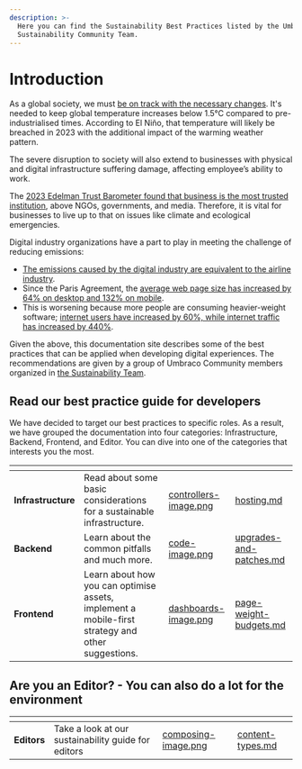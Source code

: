 ```yaml
---
description: >-
  Here you can find the Sustainability Best Practices listed by the Umbraco
  Sustainability Community Team.
---
```


# Introduction

As a global society, we must [be on track with the necessary changes](https://climateactiontracker.org/publications/state-of-climate-action-2022/). It's needed to keep global temperature increases below 1.5°C compared to pre-industrialised times. According to El Niño, that temperature will likely be breached in 2023 with the additional impact of the warming weather pattern.

The severe disruption to society will also extend to businesses with physical and digital infrastructure suffering damage, affecting employee’s ability to work.

The [2023 Edelman Trust Barometer found that business is the most trusted institution](https://www.edelman.com/trust/2023/trust-barometer), above NGOs, governments, and media. Therefore, it is vital for businesses to live up to that on issues like climate and ecological emergencies.

Digital industry organizations have a part to play in meeting the challenge of reducing emissions:

* [The emissions caused by the digital industry are equivalent to the airline industry](https://www.cell.com/patterns/pdfExtended/S2666-3899\(21\)00188-4).
* Since the Paris Agreement, the [average web page size has increased by 64% on desktop and 132% on mobile](https://httparchive.org/reports/page-weight?start=2015\_12\_01\&end=latest\&view=list).
* This is worsening because more people are consuming heavier-weight software; [internet users have increased by 60%, while internet traffic has increased by 440%](https://www.iea.org/energy-system/buildings/data-centres-and-data-transmission-networks).

Given the above, this documentation site describes some of the best practices that can be applied when developing digital experiences. The recommendations are given by a group of Umbraco Community members organized in [the Sustainability Team](https://umbraco.com/blog/meet-the-new-community-sustainability-team/).

## Read our best practice guide for developers

We have decided to target our best practices to specific roles. As a result, we have grouped the documentation into four categories: Infrastructure, Backend, Frontend, and Editor. You can dive into one of the categories that interests you the most.

<table data-view="cards"><thead><tr><th></th><th></th><th data-hidden data-card-cover data-type="files"></th><th data-hidden data-card-target data-type="content-ref"></th></tr></thead><tbody><tr><td><strong>Infrastructure</strong></td><td>Read about some basic considerations for a sustainable infrastructure.</td><td><a href="assets/controllers-image.png">controllers-image.png</a></td><td><a href="infrastructure/hosting.md">hosting.md</a></td></tr><tr><td><strong>Backend</strong></td><td>Learn about the common pitfalls and much more.</td><td><a href="assets/code-image.png">code-image.png</a></td><td><a href="backend/upgrades-and-patches.md">upgrades-and-patches.md</a></td></tr><tr><td><strong>Frontend</strong></td><td>Learn about how you can optimise assets, implement a mobile-first strategy and other suggestions.</td><td><a href="assets/dashboards-image.png">dashboards-image.png</a></td><td><a href="frontend/page-weight-budgets.md">page-weight-budgets.md</a></td></tr></tbody></table>

## Are you an Editor? - You can also do a lot for the environment

<table data-view="cards"><thead><tr><th></th><th></th><th data-hidden data-card-cover data-type="files"></th><th data-hidden data-card-target data-type="content-ref"></th></tr></thead><tbody><tr><td><strong>Editors</strong></td><td>Take a look at our sustainability guide for editors</td><td><a href="assets/composing-image.png">composing-image.png</a></td><td><a href="editor/content-types.md">content-types.md</a></td></tr></tbody></table>
